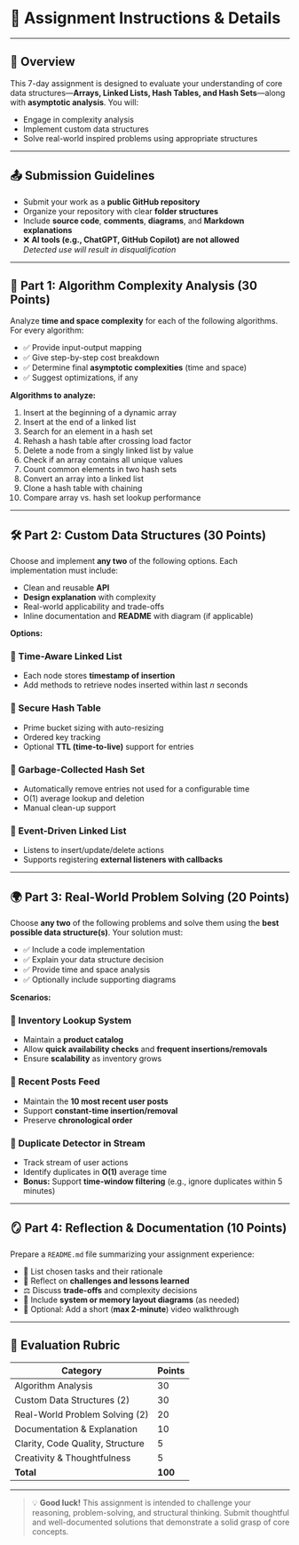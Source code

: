 # 📘 Assignment Instructions & Details

---

## 📝 Overview

This 7-day assignment is designed to evaluate your understanding of core data structures—**Arrays, Linked Lists, Hash Tables, and Hash Sets**—along with **asymptotic analysis**. You will:

- Engage in complexity analysis  
- Implement custom data structures  
- Solve real-world inspired problems using appropriate structures

---

## 📤 Submission Guidelines

- Submit your work as a **public GitHub repository**
- Organize your repository with clear **folder structures**
- Include **source code**, **comments**, **diagrams**, and **Markdown explanations**
- ❌ **AI tools (e.g., ChatGPT, GitHub Copilot) are not allowed**  
  _Detected use will result in disqualification_

---

## 🧠 Part 1: Algorithm Complexity Analysis (30 Points)

Analyze **time and space complexity** for each of the following algorithms. For every algorithm:

- ✅ Provide input-output mapping
- ✅ Give step-by-step cost breakdown
- ✅ Determine final **asymptotic complexities** (time and space)
- ✅ Suggest optimizations, if any

**Algorithms to analyze:**

1. Insert at the beginning of a dynamic array  
2. Insert at the end of a linked list  
3. Search for an element in a hash set  
4. Rehash a hash table after crossing load factor  
5. Delete a node from a singly linked list by value  
6. Check if an array contains all unique values  
7. Count common elements in two hash sets  
8. Convert an array into a linked list  
9. Clone a hash table with chaining  
10. Compare array vs. hash set lookup performance

---

## 🛠️ Part 2: Custom Data Structures (30 Points)

Choose and implement **any two** of the following options. Each implementation must include:

- Clean and reusable **API**
- **Design explanation** with complexity
- Real-world applicability and trade-offs
- Inline documentation and **README** with diagram (if applicable)

**Options:**

### 🔹 Time-Aware Linked List
- Each node stores **timestamp of insertion**
- Add methods to retrieve nodes inserted within last _n_ seconds

### 🔹 Secure Hash Table
- Prime bucket sizing with auto-resizing
- Ordered key tracking
- Optional **TTL (time-to-live)** support for entries

### 🔹 Garbage-Collected Hash Set
- Automatically remove entries not used for a configurable time
- O(1) average lookup and deletion
- Manual clean-up support

### 🔹 Event-Driven Linked List
- Listens to insert/update/delete actions
- Supports registering **external listeners with callbacks**

---

## 🌍 Part 3: Real-World Problem Solving (20 Points)

Choose **any two** of the following problems and solve them using the **best possible data structure(s)**. Your solution must:

- ✅ Include a code implementation
- ✅ Explain your data structure decision
- ✅ Provide time and space analysis
- ✅ Optionally include supporting diagrams

**Scenarios:**

### 🛒 Inventory Lookup System
- Maintain a **product catalog**
- Allow **quick availability checks** and **frequent insertions/removals**
- Ensure **scalability** as inventory grows

### 📰 Recent Posts Feed
- Maintain the **10 most recent user posts**
- Support **constant-time insertion/removal**
- Preserve **chronological order**

### 🔁 Duplicate Detector in Stream
- Track stream of user actions
- Identify duplicates in **O(1)** average time  
- **Bonus:** Support **time-window filtering** (e.g., ignore duplicates within 5 minutes)

---

## 🪞 Part 4: Reflection & Documentation (10 Points)

Prepare a `README.md` file summarizing your assignment experience:

- 📌 List chosen tasks and their rationale
- 🧠 Reflect on **challenges and lessons learned**
- ⚖️ Discuss **trade-offs** and complexity decisions
- 🧩 Include **system or memory layout diagrams** (as needed)
- 🎥 Optional: Add a short (**max 2-minute**) video walkthrough

---

## 🧾 Evaluation Rubric

| Category                        | Points |
|---------------------------------|--------|
| Algorithm Analysis              | 30     |
| Custom Data Structures (2)      | 30     |
| Real-World Problem Solving (2)  | 20     |
| Documentation & Explanation     | 10     |
| Clarity, Code Quality, Structure| 5      |
| Creativity & Thoughtfulness     | 5      |
| **Total**                       | **100**|

---

> 💡 **Good luck!** This assignment is intended to challenge your reasoning, problem-solving, and structural thinking. Submit thoughtful and well-documented solutions that demonstrate a solid grasp of core concepts.

